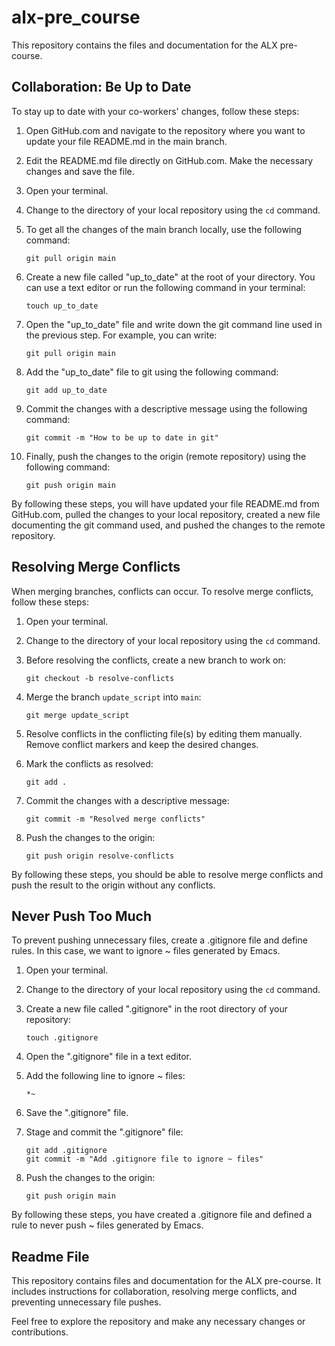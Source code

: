 # alx-pre_course

This repository contains the files and documentation for the ALX pre-course.

## Collaboration: Be Up to Date

To stay up to date with your co-workers' changes, follow these steps:

1. Open GitHub.com and navigate to the repository where you want to update your file README.md in the main branch.

2. Edit the README.md file directly on GitHub.com. Make the necessary changes and save the file.

3. Open your terminal.

4. Change to the directory of your local repository using the `cd` command.

5. To get all the changes of the main branch locally, use the following command:
   ```
   git pull origin main
   ```

6. Create a new file called "up_to_date" at the root of your directory. You can use a text editor or run the following command in your terminal:
   ```
   touch up_to_date
   ```

7. Open the "up_to_date" file and write down the git command line used in the previous step. For example, you can write:
   ```
   git pull origin main
   ```

8. Add the "up_to_date" file to git using the following command:
   ```
   git add up_to_date
   ```

9. Commit the changes with a descriptive message using the following command:
   ```
   git commit -m "How to be up to date in git"
   ```

10. Finally, push the changes to the origin (remote repository) using the following command:
    ```
    git push origin main
    ```

By following these steps, you will have updated your file README.md from GitHub.com, pulled the changes to your local repository, created a new file documenting the git command used, and pushed the changes to the remote repository.

## Resolving Merge Conflicts

When merging branches, conflicts can occur. To resolve merge conflicts, follow these steps:

1. Open your terminal.

2. Change to the directory of your local repository using the `cd` command.

3. Before resolving the conflicts, create a new branch to work on:
   ```
   git checkout -b resolve-conflicts
   ```

4. Merge the branch `update_script` into `main`:
   ```
   git merge update_script
   ```

5. Resolve conflicts in the conflicting file(s) by editing them manually. Remove conflict markers and keep the desired changes.

6. Mark the conflicts as resolved:
   ```
   git add .
   ```

7. Commit the changes with a descriptive message:
   ```
   git commit -m "Resolved merge conflicts"
   ```

8. Push the changes to the origin:
   ```
   git push origin resolve-conflicts
   ```

By following these steps, you should be able to resolve merge conflicts and push the result to the origin without any conflicts.

## Never Push Too Much

To prevent pushing unnecessary files, create a .gitignore file and define rules. In this case, we want to ignore ~ files generated by Emacs.

1. Open your terminal.

2. Change to the directory of your local repository using the `cd` command.

3. Create a new file called ".gitignore" in the root directory of your repository:
   ```
   touch .gitignore
   ```

4. Open the ".gitignore" file in a text editor.

5. Add the following line to ignore ~ files:
   ```
   *~
   ```

6. Save the ".gitignore" file.

7. Stage and commit the ".gitignore" file:
   ```
   git add .gitignore
   git commit -m "Add .gitignore file to ignore ~ files"
   ```

8. Push the changes to the origin:
   ```
   git push origin main
   ```

By following these steps, you have created a .gitignore file and defined a rule to never push ~ files generated by Emacs.

## Readme File

This repository contains files and documentation for the ALX pre-course. It includes instructions for collaboration, resolving merge conflicts, and preventing unnecessary file pushes.

Feel free to explore the repository and make any necessary changes or contributions.

```
